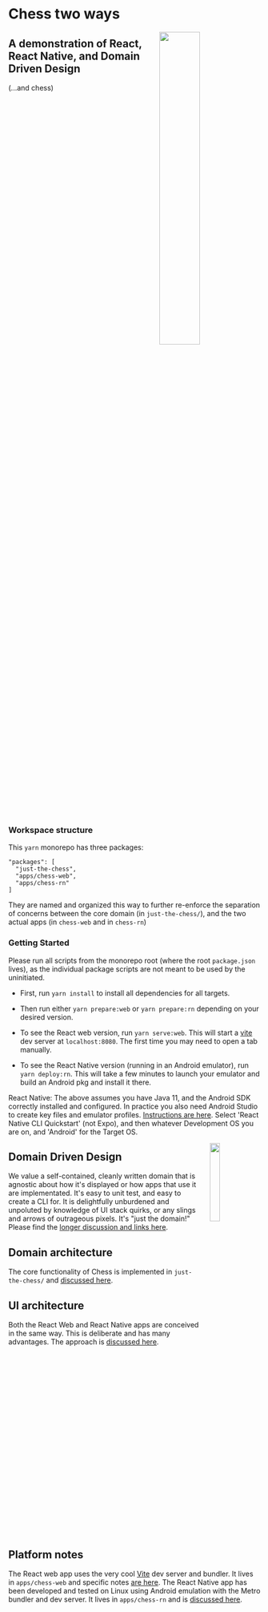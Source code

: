 # Chess two ways

<image src='./web-shot.png' width='40%' align='right' style='margin-left: 10px;'/>

## A demonstration of React, React Native, and Domain Driven Design
(...and chess)
<br/>
<br/>

<br clear="both"/>

### Workspace structure
This `yarn` monorepo has three packages:

```  
"packages": [
  "just-the-chess",
  "apps/chess-web",
  "apps/chess-rn"
]
```



They are named and organized this way to further re-enforce the separation of concerns between the core domain (in `just-the-chess/`), and the two actual apps (in `chess-web` and in `chess-rn`)

### Getting Started
Please run all scripts from the monorepo root (where the root `package.json` lives), as the individual package scripts are not meant to be used by the uninitiated.

* First, run `yarn install` to install all dependencies for all targets.

* Then run either `yarn prepare:web` or `yarn prepare:rn` depending on your desired version.

* To see the React web version, run `yarn serve:web`.  This will start a [vite](https://vitejs.dev/) dev server at `localhost:8080`.  The first time you may need to open a tab manually.  

* To see the React Native version (running in an Android emulator), run `yarn deploy:rn`.  This will take a few minutes to launch your emulator and build an Android pkg and install it there. 

React Native: The above assumes you have Java 11, and the Android SDK correctly installed and configured.  In practice you also need Android Studio to create key files and emulator profiles.  [Instructions are here](https://reactnative.dev/docs/environment-setup).  Select 'React Native CLI Quickstart' (not Expo), and then whatever Development OS you are on, and 'Android' for the Target OS. 


<image src='./rn-shot.png' width='20%' align='right' style='margin-left: 20px;'/>

## Domain Driven Design 

We value a self-contained, cleanly written domain that is agnostic about how it's displayed or how apps that use it are implementated.  It's easy to unit test, and easy to create a CLI for. It is delightfully unburdened and unpoluted by knowledge of UI stack quirks, or any slings and arrows of outrageous pixels. It's "just the domain!" Please find the [longer discussion and links here](./DDD.md).

## Domain architecture
The core functionality of Chess is implemented in `just-the-chess/` and [discussed here](./just-the-chess/CORE_ARCH.md). 



## UI architecture
Both the React Web and React Native apps are conceived in the same way. This is deliberate and has many advantages. The approach is [discussed here](./UI-COMMON-ARCH.md). 

<br clear="both"/>

## Platform notes
The React web app uses the very cool [Vite](https://vitejs.dev/) dev server and bundler.  It lives in `apps/chess-web` and specific notes [are here](./apps/chess-web/WEB-NOTES.md). The React Native app has been developed and tested on Linux using Android emulation with the Metro bundler and dev server.  It lives in `apps/chess-rn` and is [discussed here](./apps/chess-rn/RN-NOTES.md).

